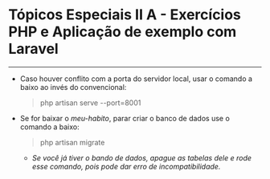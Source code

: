 Tópicos Especiais II A - Exercícios PHP e Aplicação de exemplo com Laravel
===============================================

--------------------

- Caso houver conflito com a porta do servidor local, usar o comando a baixo ao invés do convencional:

	> php artisan serve --port=8001

- Se for baixar o *meu-habito*, parar criar o banco de dados use o comando a baixo:

	> php artisan migrate

	- *Se você já tiver o bando de dados, apague as tabelas dele e rode esse comando, pois pode dar erro de incompatibilidade.*
